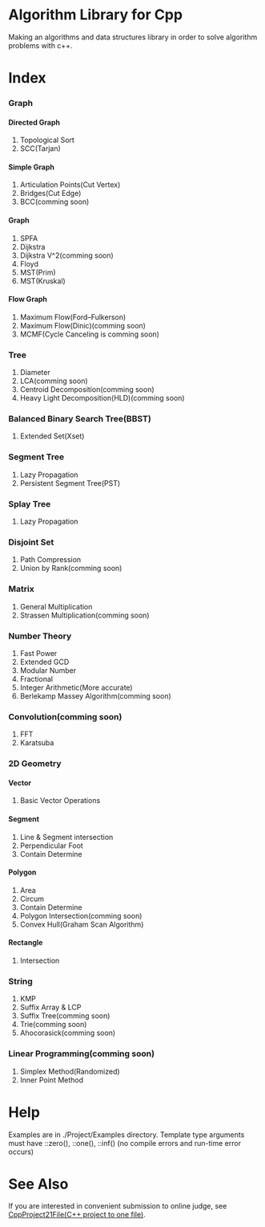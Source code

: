 # Algorithm Library for Cpp
Making an algorithms and data structures library in order to solve algorithm problems with c++.

# Index
<h3>Graph</h3>
  <h4>Directed Graph</h4>
    <ol><li>Topological Sort</li>
    <li>SCC(Tarjan)</li></ol>
  <h4>Simple Graph</h4>
    <ol><li>Articulation Points(Cut Vertex)</li>
    <li>Bridges(Cut Edge)</li>
    <li>BCC(comming soon)</li></ol>
  <h4>Graph</h4>
    <ol><li>SPFA</li>
    <li>Dijkstra</li>
    <li>Dijkstra V^2(comming soon)</li>
    <li>Floyd</li>
    <li>MST(Prim)</li>
    <li>MST(Kruskal)</li></ol>
  <h4>Flow Graph</h4>
    <ol><li>Maximum Flow(Ford–Fulkerson)</li>
    <li>Maximum Flow(Dinic)(comming soon)</li>
    <li>MCMF(Cycle Canceling is comming soon)</li></ol>
<h3>Tree</h3>
  <ol><li>Diameter</li>
  <li>LCA(comming soon)</li>
  <li>Centroid Decomposition(comming soon)</li>
  <li>Heavy Light Decomposition(HLD)(comming soon)</li></ol>
<h3>Balanced Binary Search Tree(BBST)</h3>
  <ol><li>Extended Set(Xset)</li></ol>
<h3>Segment Tree</h3>
  <ol><li>Lazy Propagation</li>
  <li>Persistent Segment Tree(PST)</li></ol>
<h3>Splay Tree</h3>
  <ol><li>Lazy Propagation</li></ol>
<h3>Disjoint Set</h3>
  <ol><li>Path Compression</li>
  <li>Union by Rank(comming soon)</li></ol>
<h3>Matrix</h3><ol>
  <li>General Multiplication</li>  
  <li>Strassen Multiplication(comming soon)</li></ol>
<h3>Number Theory</h3><ol>
  <li>Fast Power</li>
  <li>Extended GCD</li>
  <li>Modular Number</li>
  <li>Fractional</li>
  <li>Integer Arithmetic(More accurate)</li>
  <li>Berlekamp Massey Algorithm(comming soon)</li></ol>
<h3>Convolution(comming soon)</h3><ol>
  <li>FFT</li>
  <li>Karatsuba</li>
</ol>
<h3>2D Geometry</h3>
  <h4>Vector</h4><ol>
    <li>Basic Vector Operations</li>
  </ol>
  <h4>Segment</h4><ol>
    <li>Line & Segment intersection</li>
    <li>Perpendicular Foot</li>
    <li>Contain Determine</li>
  </ol>
  <h4>Polygon</h4><ol>
    <li>Area</li>
    <li>Circum</li>
    <li>Contain Determine</li>
    <li>Polygon Intersection(comming soon)</li>
    <li>Convex Hull(Graham Scan Algorithm)</li>
  </ol>
  <h4>Rectangle</h4><ol>
    <li>Intersection</li>
  </ol>
<h3>String</h3>
  <ol><li>KMP</li>
  <li>Suffix Array & LCP</li>
  <li>Suffix Tree(comming soon)</li>
  <li>Trie(comming soon)</li>
  <li>Ahocorasick(comming soon)</li></ol>
<h3>Linear Programming(comming soon)</h3>
  <ol><li>Simplex Method(Randomized)</li>
  <li>Inner Point Method</li></ol>

# Help
Examples are in ./Project/Examples directory.
Template type arguments must have ::zero(), ::one(), ::inf() (no compile errors and run-time error occurs)

# See Also
If you are interested in convenient submission to online judge, see <a href="https://github.com/Lobo-Prix/CppProject21File">CppProject21File(C++ project to one file)</a>.

